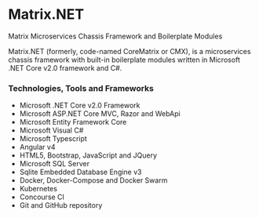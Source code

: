 # Matrix.NET
Matrix Microservices Chassis Framework and Boilerplate Modules

Matrix.NET (formerly, code-named CoreMatrix or CMX), is a microservices chassis framework with built-in boilerplate modules written in Microsoft .NET Core v2.0 framework and C#.

### Technologies, Tools and Frameworks

- Microsoft .NET Core v2.0 Framework
- Microsoft ASP.NET Core MVC, Razor and WebApi
- Microsoft Entity Framework Core
- Microsoft Visual C#
- Microsoft Typescript
- Angular v4
- HTML5, Bootstrap, JavaScript and JQuery
- Microsoft SQL Server
- Sqlite Embedded Database Engine v3
- Docker, Docker-Compose and Docker Swarm
- Kubernetes
- Concourse CI
- Git and GitHub repository